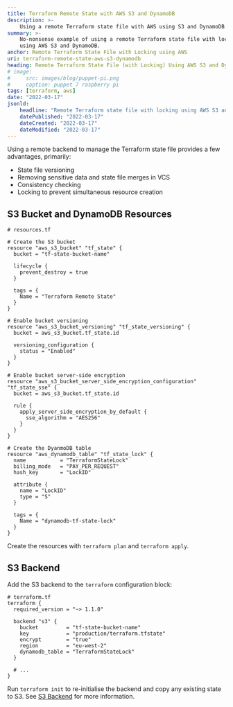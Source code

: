 ```yaml
---
title: Terraform Remote State with AWS S3 and DynamoDB
description: >-
    Using a remote Terraform state file with AWS using S3 and DynamoDB.
summary: >-
    No-nonsense example of using a remote Terraform state file with locking
    using AWS S3 and DynamoDB.
anchor: Remote Terraform State File with Locking using AWS
uri: terraform-remote-state-aws-s3-dynamodb
heading: Remote Terraform State File (with Locking) Using AWS S3 and DynamoDB
# image:
#     src: images/blog/puppet-pi.png
#     caption: puppet 7 raspberry pi
tags: [terraform, aws]
date: "2022-03-17"
jsonld:
    headline: "Remote Terraform state file with locking using AWS S3 and DynamoDB"
    datePublished: "2022-03-17"
    dateCreated: "2022-03-17"
    dateModified: "2022-03-17"
---
```


Using a remote backend to manage the Terraform state file provides a few 
advantages, primarily:

- State file versioning
- Removing sensitive data and state file merges in VCS
- Consistency checking
- Locking to prevent simultaneous resource creation

## S3 Bucket and DynamoDB Resources

```hcl
# resources.tf

# Create the S3 bucket
resource "aws_s3_bucket" "tf_state" {
  bucket = "tf-state-bucket-name"

  lifecycle {
    prevent_destroy = true
  }

  tags = {
    Name = "Terraform Remote State"
  }
}

# Enable bucket versioning
resource "aws_s3_bucket_versioning" "tf_state_versioning" {
  bucket = aws_s3_bucket.tf_state.id

  versioning_configuration {
    status = "Enabled"
  }
}

# Enable bucket server-side encryption
resource "aws_s3_bucket_server_side_encryption_configuration" "tf_state_sse" {
  bucket = aws_s3_bucket.tf_state.id

  rule {
    apply_server_side_encryption_by_default {
      sse_algorithm = "AES256"
    }
  }
}

# Create the DyanmoDB table
resource "aws_dynamodb_table" "tf_state_lock" {
  name           = "TerraformStateLock"
  billing_mode   = "PAY_PER_REQUEST"
  hash_key       = "LockID"

  attribute {
    name = "LockID"
    type = "S"
  }

  tags = {
    Name = "dynamodb-tf-state-lock"
  }
}
```

Create the resources with `terraform plan` and `terraform apply`.

## S3 Backend

Add the S3 backend to the `terraform` configuration block:

```hcl
# terraform.tf
terraform {
  required_version = "~> 1.1.0"

  backend "s3" {
    bucket         = "tf-state-bucket-name"
    key            = "production/terraform.tfstate"
    encrypt        = "true"
    region         = "eu-west-2"
    dynamodb_table = "TerraformStateLock"
  }

  # ...
}
```

Run `terraform init` to re-initialise the backend and copy any existing state 
to S3. See [S3 Backend](https://www.terraform.io/language/settings/backends/s3)
for more information.
